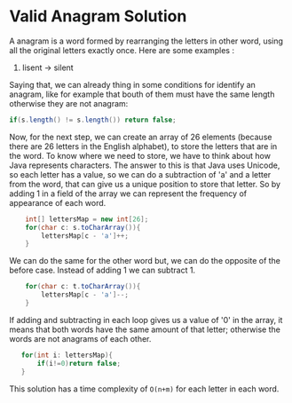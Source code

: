 # Valid Anagram Solution

A anagram is a word formed by rearranging the letters in other word, using all the original letters exactly once. 
Here are some examples :
1. lisent -> silent 

Saying that, we can already thing in some conditions for identify an anagram, like for example that bouth of them must have the same length otherwise they are not anagram:

```Java
if(s.length() != s.length()) return false;
```

Now, for the next step, we can create an array of 26 elements (because there are 26 letters in the English alphabet), to store the letters that are in the word.
To know where we need to store, we have to think about how Java represents characters. The answer to this is that Java uses Unicode, so each letter has a value, so we can do a subtraction of 'a' and a letter from the word, that can give us a unique position to store that letter. So by adding 1 in a field of the array we can represent the frequency of appearance of each word.

``` Java
    int[] lettersMap = new int[26];
    for(char c: s.toCharArray()){
        lettersMap[c - 'a']++;
    }
```
We can do the same for the other word but, we can do the opposite of the before case. Instead of adding 1 we can subtract 1.

``` Java
    for(char c: t.toCharArray()){
        lettersMap[c - 'a']--;
    }

```
If adding and subtracting in each loop gives us a value of '0' in the array, it means that both words have the same amount of that letter; otherwise the words are not anagrams of each other.

 ```Java
    for(int i: lettersMap){
        if(i!=0)return false;
    }
 ```
This solution has a time complexity of `O(n+m)` for each letter in each word. 
